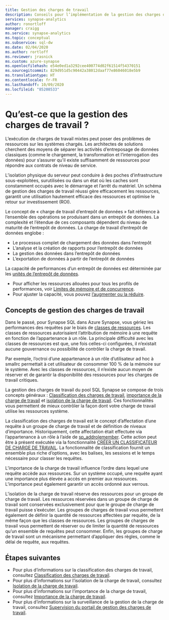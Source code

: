 ```yaml
---
title: Gestion des charges de travail
description: Conseils pour l’implémentation de la gestion des charges de travail dans Azure Synapse Analytics.
services: synapse-analytics
author: ronortloff
manager: craigg
ms.service: synapse-analytics
ms.topic: conceptual
ms.subservice: sql-dw
ms.date: 02/04/2020
ms.author: rortloff
ms.reviewer: jrasnick
ms.custom: azure-synapse
ms.openlocfilehash: e54e0ed1a3292cee400774d02f61514f54370151
ms.sourcegitcommit: 829d951d5c90442a38012daaf77e86046018e5b9
ms.translationtype: HT
ms.contentlocale: fr-FR
ms.lasthandoff: 10/09/2020
ms.locfileid: "85208533"
---
```

# <a name="what-is-workload-management"></a>Qu’est-ce que la gestion des charges de travail ?

L’exécution de charges de travail mixtes peut poser des problèmes de ressources sur les systèmes chargés.  Les architectes de solutions cherchent des moyens de séparer les activités d’entreposage de données classiques (comme le chargement, la transformation et l’interrogation des données) pour s’assurer qu’il existe suffisamment de ressources pour répondre aux contrats de niveau de service.  

L’isolation physique du serveur peut conduire à des poches d’infrastructure sous-exploitées, surutilisées ou dans un état où les caches sont constamment occupés avec le démarrage et l’arrêt du matériel.  Un schéma de gestion des charges de travail réussi gère efficacement les ressources, garantit une utilisation hautement efficace des ressources et optimise le retour sur investissement (ROI).

Le concept de « charge de travail d’entrepôt de données » fait référence à l’ensemble des opérations se produisant dans un entrepôt de données. La complexité et l’étendue de ces composants dépendent du niveau de maturité de l’entrepôt de données.  La charge de travail d’entrepôt de données englobe :

- Le processus complet de chargement des données dans l’entrepôt
- L’analyse et la création de rapports pour l’entrepôt de données
- La gestion des données dans l’entrepôt de données
- L’exportation de données à partir de l’entrepôt de données

La capacité de performances d’un entrepôt de données est déterminée par les [unités de l’entrepôt de données](what-is-a-data-warehouse-unit-dwu-cdwu.md).

- Pour afficher les ressources allouées pour tous les profils de performances, voir [Limites de mémoire et de concurrence](memory-concurrency-limits.md).
- Pour ajuster la capacité, vous pouvez [l’augmenter ou la réduire](quickstart-scale-compute-portal.md).

## <a name="workload-management-concepts"></a>Concepts de gestion des charges de travail

Dans le passé, pour Synapse SQL dans Azure Synapse, vous gériez les performances des requêtes par le biais de [classes de ressources](resource-classes-for-workload-management.md).  Les classes de ressources autorisaient l’attribution de mémoire à une requête en fonction de l’appartenance à un rôle.  La principale difficulté avec les classes de ressources est que, une fois celles-ci configurées, il n’existait aucune gouvernance ou possibilité de contrôler la charge de travail.  

Par exemple, l’octroi d’une appartenance à un rôle d’utilisateur ad hoc à smallrc permettait à cet utilisateur de consommer 100 % de la mémoire sur le système.  Avec les classes de ressources, il n’existe aucun moyen de réserver et de garantir la disponibilité des ressources pour les charges de travail critiques.

La gestion des charges de travail du pool SQL Synapse se compose de trois concepts généraux : [Classification des charges de travail](sql-data-warehouse-workload-classification.md), [importance de la charge de travail](sql-data-warehouse-workload-importance.md) et [isolation de la charge de travail](sql-data-warehouse-workload-isolation.md).  Ces fonctionnalités vous permettent de mieux contrôler la façon dont votre charge de travail utilise les ressources système.

La classification des charges de travail est le concept d’affectation d’une requête à un groupe de charge de travail et de définition de niveaux d’importance.  Historiquement, cette affectation était effectuée via l’appartenance à un rôle à l’aide de [sp_addrolemember](resource-classes-for-workload-management.md#change-a-users-resource-class).  Cette action peut être à présent exécutée via la fonctionnalité [CRÉER UN CLASSIFICATEUR DE CHARGE DE TRAVAIL](/sql/t-sql/statements/create-workload-classifier-transact-sql?toc=/azure/synapse-analytics/sql-data-warehouse/toc.json&bc=/azure/synapse-analytics/sql-data-warehouse/breadcrumb/toc.json&view=azure-sqldw-latest).  La fonctionnalité de classification fournit un ensemble plus riche d’options, avec les balises, les sessions et le temps nécessaire pour classer les requêtes.

L’importance de la charge de travail influence l’ordre dans lequel une requête accède aux ressources.  Sur un système occupé, une requête ayant une importance plus élevée a accès en premier aux ressources.  L’importance peut également garantir un accès ordonné aux verrous.

L’isolation de la charge de travail réserve des ressources pour un groupe de charge de travail.  Les ressources réservées dans un groupe de charge de travail sont conservées exclusivement pour que le groupe de charge de travail puisse s’exécuter.  Les groupes de charges de travail vous permettent également de définir la quantité de ressources affectées par requête, de la même façon que les classes de ressources.  Les groupes de charges de travail vous permettent de réserver ou de limiter la quantité de ressources qu’un ensemble de requêtes peut consommer.  Enfin, les groupes de charge de travail sont un mécanisme permettant d’appliquer des règles, comme le délai de requête, aux requêtes.  

## <a name="next-steps"></a>Étapes suivantes

- Pour plus d’informations sur la classification des charges de travail, consultez [Classification des charges de travail](sql-data-warehouse-workload-classification.md).  
- Pour plus d’informations sur l’isolation de la charge de travail, consultez [Isolation de la charge de travail](sql-data-warehouse-workload-isolation.md).  
- Pour plus d’informations sur l’importance de la charge de travail, consultez [Importance de la charge de travail](sql-data-warehouse-workload-importance.md).  
- Pour plus d’informations sur la surveillance de la gestion de la charge de travail, consultez [Supervision du portail de gestion des charges de travail](sql-data-warehouse-workload-management-portal-monitor.md).  
